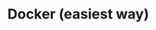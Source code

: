 # Docker (easiest way)

```docker run -d --hostname rabbitmq --name rabbitmq -p 5672:5672 -p 15672:15672 rabbitmq:3-management
```
